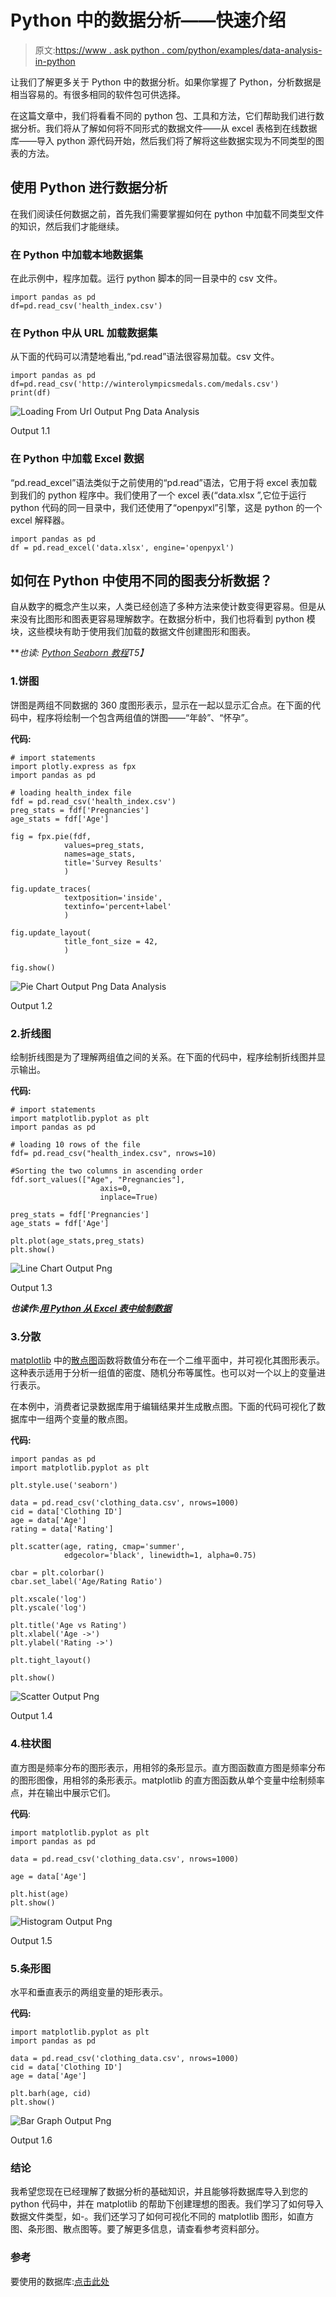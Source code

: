 # Python 中的数据分析——快速介绍

> 原文:[https://www . ask python . com/python/examples/data-analysis-in-python](https://www.askpython.com/python/examples/data-analysis-in-python)

让我们了解更多关于 Python 中的数据分析。如果你掌握了 Python，分析数据是相当容易的。有很多相同的软件包可供选择。

在这篇文章中，我们将看看不同的 python 包、工具和方法，它们帮助我们进行数据分析。我们将从了解如何将不同形式的数据文件——从 excel 表格到在线数据库——导入 python 源代码开始，然后我们将了解将这些数据实现为不同类型的图表的方法。

## 使用 Python 进行数据分析

在我们阅读任何数据之前，首先我们需要掌握如何在 python 中加载不同类型文件的知识，然后我们才能继续。

### 在 Python 中加载本地数据集

在此示例中，程序加载。运行 python 脚本的同一目录中的 csv 文件。

```
import pandas as pd
df=pd.read_csv('health_index.csv')

```

### 在 Python 中从 URL 加载数据集

从下面的代码可以清楚地看出,“pd.read”语法很容易加载。csv 文件。

```
import pandas as pd
df=pd.read_csv('http://winterolympicsmedals.com/medals.csv')
print(df)

```

![Loading From Url Output Png Data Analysis](../Images/5613ee42cfeda4f7317c77521a825aad.png)

Output 1.1

### 在 Python 中加载 Excel 数据

“pd.read_excel”语法类似于之前使用的“pd.read”语法，它用于将 excel 表加载到我们的 python 程序中。我们使用了一个 excel 表(“data.xlsx ”,它位于运行 python 代码的同一目录中，我们还使用了“openpyxl”引擎，这是 python 的一个 excel 解释器。

```
import pandas as pd
df = pd.read_excel('data.xlsx', engine='openpyxl')

```

## 如何在 Python 中使用不同的图表分析数据？

自从数字的概念产生以来，人类已经创造了多种方法来使计数变得更容易。但是从来没有比图形和图表更容易理解数字。在数据分析中，我们也将看到 python 模块，这些模块有助于使用我们加载的数据文件创建图形和图表。

***也读: [Python Seaborn 教程](https://www.askpython.com/python-modules/python-seaborn-tutorial)*T5】**

### 1.饼图

饼图是两组不同数据的 360 度图形表示，显示在一起以显示汇合点。在下面的代码中，程序将绘制一个包含两组值的饼图——“年龄”、“怀孕”。

**代码:**

```
# import statements
import plotly.express as fpx
import pandas as pd

# loading health_index file
fdf = pd.read_csv('health_index.csv')
preg_stats = fdf['Pregnancies']
age_stats = fdf['Age']

fig = fpx.pie(fdf,
            values=preg_stats,
            names=age_stats,
            title='Survey Results'
            )

fig.update_traces(
            textposition='inside',
            textinfo='percent+label'
            )

fig.update_layout(
            title_font_size = 42,
            )

fig.show()

```

![Pie Chart Output Png Data Analysis](../Images/4fd5907905882803bec840552bc1651b.png)

Output 1.2

### 2.折线图

绘制折线图是为了理解两组值之间的关系。在下面的代码中，程序绘制折线图并显示输出。

**代码:**

```
# import statements
import matplotlib.pyplot as plt
import pandas as pd

# loading 10 rows of the file
fdf= pd.read_csv("health_index.csv", nrows=10)

#Sorting the two columns in ascending order
fdf.sort_values(["Age", "Pregnancies"],
                    axis=0,
                    inplace=True)

preg_stats = fdf['Pregnancies']
age_stats = fdf['Age']

plt.plot(age_stats,preg_stats)
plt.show()

```

![Line Chart Output Png](../Images/e4a3006f3cc12c883e715e663b7a05e3.png)

Output 1.3

***也读作:[用 Python 从 Excel 表中绘制数据](https://www.askpython.com/python/examples/plot-data-from-excel-sheet)***

### 3.分散

[matplotlib](https://www.askpython.com/python-modules/matplotlib/python-matplotlib) 中的[散点图](https://www.askpython.com/python-modules/matplotlib/matplotlib-subplots)函数将数值分布在一个二维平面中，并可视化其图形表示。这种表示适用于分析一组值的密度、随机分布等属性。也可以对一个以上的变量进行表示。

在本例中，消费者记录数据库用于编辑结果并生成散点图。下面的代码可视化了数据库中一组两个变量的散点图。

**代码:**

```
import pandas as pd
import matplotlib.pyplot as plt

plt.style.use('seaborn')

data = pd.read_csv('clothing_data.csv', nrows=1000)
cid = data['Clothing ID']
age = data['Age']
rating = data['Rating']

plt.scatter(age, rating, cmap='summer',
            edgecolor='black', linewidth=1, alpha=0.75)

cbar = plt.colorbar()
cbar.set_label('Age/Rating Ratio')

plt.xscale('log')
plt.yscale('log')

plt.title('Age vs Rating')
plt.xlabel('Age ->')
plt.ylabel('Rating ->')

plt.tight_layout()

plt.show()

```

![Scatter Output Png](../Images/8198d17b58440a856291b999d4baf848.png)

Output 1.4

### 4.柱状图

直方图是频率分布的图形表示，用相邻的条形显示。直方图函数直方图是频率分布的图形图像，用相邻的条形表示。matplotlib 的直方图函数从单个变量中绘制频率点，并在输出中展示它们。

**代码**:

```
import matplotlib.pyplot as plt
import pandas as pd

data = pd.read_csv('clothing_data.csv', nrows=1000)

age = data['Age']

plt.hist(age)
plt.show()

```

![Histogram Output Png](../Images/47c8b6d85dd2ff8e0c8a7debf2acd0ca.png)

Output 1.5

### 5.条形图

水平和垂直表示的两组变量的矩形表示。

**代码:**

```
import matplotlib.pyplot as plt
import pandas as pd

data = pd.read_csv('clothing_data.csv', nrows=1000)
cid = data['Clothing ID']
age = data['Age']

plt.barh(age, cid)
plt.show()
```

![Bar Graph Output Png](../Images/0e8624dcaeec72d25a0f33359790720a.png)

Output 1.6

### 结论

我希望您现在已经理解了数据分析的基础知识，并且能够将数据库导入到您的 python 代码中，并在 matplotlib 的帮助下创建理想的图表。我们学习了如何导入数据文件类型，如-。我们还学习了如何可视化不同的 matplotlib 图形，如直方图、条形图、散点图等。要了解更多信息，请查看参考资料部分。

### 参考

要使用的数据库:[点击此处](https://www.kaggle.com/uciml/pima-indians-diabetes-database)